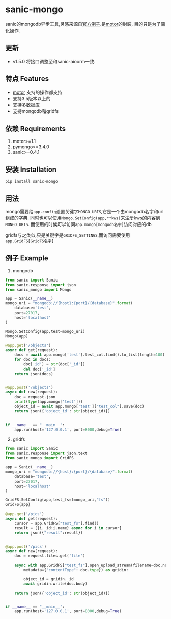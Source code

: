 # sanic-mongo

sanic的mongodb异步工具,灵感来源自[官方例子](https://github.com/channelcat/sanic/blob/master/examples/sanic_motor.py).是[motor](https://motor.readthedocs.io/en/stable/tutorial-asyncio.html)的封装,
目的只是为了简化操作.

## 更新

+ v1.5.0 将接口调整至和sanic-aioorm一致.

## 特点 Features

+ [motor](https://motor.readthedocs.io/en/stable/tutorial-asyncio.html) 支持的操作都支持
+ 支持3.5版本以上的
+ 支持多数据库
+ 支持mongodb和gridfs

## 依赖 Requirements

1. motor>=1.1
2. pymongo>=3.4.0
3. sanic>=0.4.1


## 安装 Installation

    pip install sanic-mongo


## 用法

mongo需要给`app.config`设置关键字`MONGO_URIS`,它是一个由mongodb名字和url组成的字典.
同时也可以使用`Mongo.SetConfig(app,**kws)`来注册kws的内容到`MONGO_URIS`.
而使用的时候可以访问`app.mongo[mongodb名字]`访问对应的db

gridfs与之类似,只是关键字是`GRIDFS_SETTINGS`,而访问需要使用`app.GridFS[GridFS名字]`


## 例子 Example

1. mongodb

```python
from sanic import Sanic
from sanic.response import json
from sanic_mongo import Mongo

app = Sanic(__name__)
mongo_uri = "mongodb://{host}:{port}/{database}".format(
    database='test',
    port=27017,
    host='localhost'
)

Mongo.SetConfig(app,test=mongo_uri)
Mongo(app)

@app.get('/objects')
async def get(request):
    docs = await app.mongo['test'].test_col.find().to_list(length=100)
    for doc in docs:
        doc['id'] = str(doc['_id'])
        del doc['_id']
    return json(docs)


@app.post('/objects')
async def new(request):
    doc = request.json
    print(type(app.mongo['test']))
    object_id = await app.mongo['test']["test_col"].save(doc)
    return json({'object_id': str(object_id)})


if __name__ == "__main__":
    app.run(host='127.0.0.1', port=8000,debug=True)
```

2. gridfs

```python
from sanic import Sanic
from sanic.response import json,text
from sanic_mongo import GridFS

app = Sanic(__name__)
mongo_uri = "mongodb://{host}:{port}/{database}".format(
    database='test',
    port=27017,
    host='localhost'
)

GridFS.SetConfig(app,test_fs=(mongo_uri,"fs"))
GridFS(app)

@app.get('/pics')
async def get(request):
    cursor = app.GridFS["test_fs"].find()
    result = [{i._id:i.name} async for i in cursor]
    return json({"result":result})


@app.post('/pics')
async def new(request):
    doc = request.files.get('file')

    async with app.GridFS["test_fs"].open_upload_stream(filename=doc.name,
        metadata={"contentType": doc.type}) as gridin:

        object_id = gridin._id
        await gridin.write(doc.body)

    return json({'object_id': str(object_id)})


if __name__ == "__main__":
    app.run(host='127.0.0.1', port=8000,debug=True)
```
